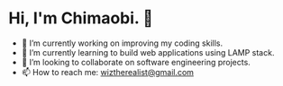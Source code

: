 # Hi, I'm Chimaobi. 👋


- 🔭 I’m currently working on improving my coding skills.
- 🌱 I’m currently learning to build web applications using LAMP stack.
- 👯 I’m looking to collaborate on software engineering projects.
- 📫 How to reach me: wiztherealist@gmail.com

